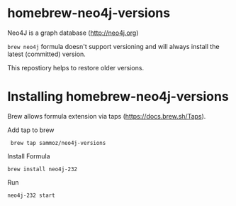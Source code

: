 # homebrew-neo4j-versions

Neo4J is a graph database (http://neo4j.org)

```brew neo4j``` formula doesn't support versioning and will always install the latest (committed) version.

This repostiory helps to restore older versions.

# Installing homebrew-neo4j-versions

Brew allows formula extension via taps (https://docs.brew.sh/Taps).

Add tap to brew

``` brew tap sammoz/neo4j-versions```
 
 Install Formula
 
 ```brew install neo4j-232```
 
 Run
 
 ```neo4j-232 start```
